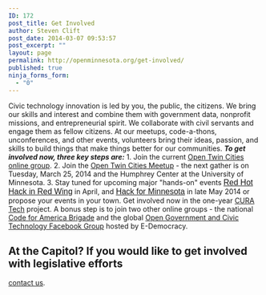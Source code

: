 ```yaml
---
ID: 172
post_title: Get Involved
author: Steven Clift
post_date: 2014-03-07 09:53:57
post_excerpt: ""
layout: page
permalink: http://openminnesota.org/get-involved/
published: true
ninja_forms_form:
  - "0"
---
```

Civic technology innovation is led by you, the public, the citizens. We bring our skills and interest and combine them with government data, nonprofit missions, and entrepreneurial spirit. We collaborate with civil servants and engage them as fellow citizens. At our meetups, code-a-thons, unconferences, and other events, volunteers bring their ideas, passion, and skills to build things that make things better for our communities. ***To get involved now, three key steps are:*** 1. Join the current [Open Twin Cities online group][1]. 2. Join the [Open Twin Cities Meetup][2] - the next gather is on Tuesday, March 25, 2014 and the Humphrey Center at the University of Minnesota. 3. Stay tuned for upcoming major "hands-on" events <a style="font-family: sans-serif; font-size: medium; font-style: normal; font-variant: normal; line-height: normal;" href="http://www.redwingignite.org/">Red Hot Hack in Red Wing</a> in April, and <a style="font-family: sans-serif; font-size: medium; font-style: normal; font-variant: normal; line-height: normal;" href="http://hackformn.org">Hack for Minnesota</a> in late May 2014 or propose your events in your town. Get involved now in the one-year [CURA Tech][3] project. A bonus step is to join two other online groups - the national [Code for America Brigade][4] and the global [Open Government and Civic Technology Facebook Group][5] hosted by E-Democracy. 
## At the Capitol? If you would like to get involved with legislative efforts 

[contact us][6].

 [1]: https://groups.google.com/forum/#!forum/twin-cities-brigade
 [2]: http://www.meetup.com/OpenTwinCities/
 [3]: http://cura-tech.org
 [4]: https://groups.google.com/a/codeforamerica.org/forum/#!forum/brigade
 [5]: https://www.facebook.com/groups/opengovgroup/
 [6]: http://openminnesota.org/contact/ "Contact"
